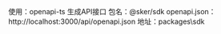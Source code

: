 使用：openapi-ts 生成API接口
包名：@sker/sdk
openapi.json：http://localhost:3000/api/openapi.json
地址：packages\sdk
